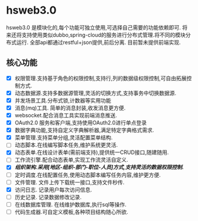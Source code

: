 # hsweb3.0
hsweb3.0 是模块化的,每个功能可独立使用,可选择自己需要的功能依赖即可. 
将来还将支持使用类似dubbo,spring-cloud的服务进行分布式管理.将不同的模块分布式运行.
全部api都通过restful+json提供,前后分离. 目前暂未提供前端实现.

## 核心功能
+ [x] 权限管理.支持基于角色的权限控制,支持行,列的数据级权限控制,可自由拓展控制方式. 
+ [x] 动态数据源.支持多数据源管理,灵活的切换方式,支持事务中切换数据源.
+ [x] 并发场景工具.分布式锁,计数器等实用功能
+ [x] 消息(mq)工具. 简单的消息封装,收发消息更方便.
+ [x] websocket.配合消息工具实现前端消息推送.
+ [x] OAuth2.0 服务和客户端,支持使用OAuth2.0进行单点登录
+ [x] 数据字典功能,支持自定义字典解析器,满足特定字典格式需求.
+ [x] 菜单管理.支持菜单分组,灵活配置菜单结构.
+ [ ] 动态脚本.在线编写脚本任务,维护系统更灵活.
+ [x] 动态表单.在线设计表单(需前端支持),提供统一CRUD接口,随建随用.
+ [ ] 工作流引擎.配合动态表单,实现工作流灵活自定义.
+ [x] ***组织架构.采用[地区-组织-部门-职位-人员]方式,支持灵活的数据权限控制.***
+ [ ] 定时调度.在线配置任务,使用动态脚本编写任务内容,维护更方便.
+ [ ] 文件管理. 文件上传下载统一接口,支持文件秒传.
+ [x] 访问日志. 记录用户每次访问信息.
+ [ ] 历史记录. 记录数据修改记录.
+ [ ] 在线数据库管理. 在线维护数据库,执行sql等操作.
+ [ ] 代码生成器.可自定义模板,各种项目结构随心所欲.
